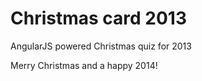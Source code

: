 # Christmas card 2013

AngularJS powered Christmas quiz for 2013

Merry Christmas and a happy 2014!
